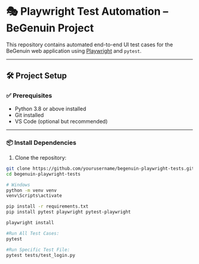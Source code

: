 # 🎭 Playwright Test Automation – BeGenuin Project

This repository contains automated end-to-end UI test cases for the BeGenuin web application using [Playwright](https://playwright.dev/) and `pytest`.

---

## 🛠️ Project Setup

### ✅ Prerequisites

- Python 3.8 or above installed
- Git installed
- VS Code (optional but recommended)

---

### 📦 Install Dependencies

1. Clone the repository:

```bash
git clone https://github.com/yourusername/begenuin-playwright-tests.git
cd begenuin-playwright-tests

# Windows
python -m venv venv
venv\Scripts\activate

pip install -r requirements.txt
pip install pytest playwright pytest-playwright

playwright install

#Run All Test Cases:
pytest

#Run Specific Test File:
pytest tests/test_login.py





